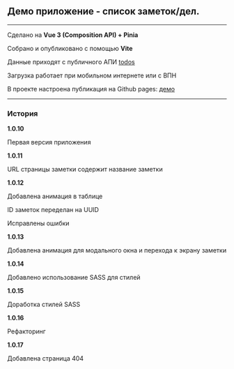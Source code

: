 ## Демо приложение - список заметок/дел.

---
Сделано на **Vue 3 (Composition API) + Pinia**

Собрано и опубликовано с помощью **Vite**

Данные приходят с публичного АПИ [todos](https://jsonplaceholder.typicode.com/todos)

Загрузка работает при мобильном интернете или с ВПН


В проекте настроена публикация на Github pages:
[демо](https://shaker777.github.io/notes-demo-app/)

---
### История
**1.0.10**

Первая версия приложения

**1.0.11**

URL страницы заметки содержит название заметки

**1.0.12**

Добавлена анимация в таблице

ID заметок переделан на UUID

Исправлены ошибки


**1.0.13**

Добавлена анимация для модального окна и перехода к экрану заметки

**1.0.14**

Добавлено использование SASS для стилей

**1.0.15**

Доработка стилей SASS

**1.0.16**

Рефакторинг

**1.0.17**

Добавлена страница 404